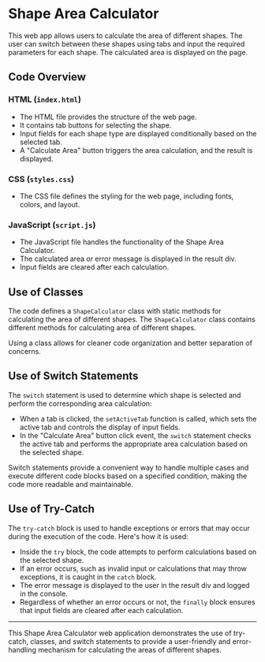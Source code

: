 # Shape Area Calculator

This web app allows users to calculate the area of different shapes. The user can switch between these shapes using tabs and input the required parameters for each shape. The calculated area is displayed on the page.

## Code Overview

### HTML (`index.html`)

- The HTML file provides the structure of the web page.
- It contains tab buttons for selecting the shape.
- Input fields for each shape type are displayed conditionally based on the selected tab.
- A "Calculate Area" button triggers the area calculation, and the result is displayed.

### CSS (`styles.css`)

- The CSS file defines the styling for the web page, including fonts, colors, and layout.

### JavaScript (`script.js`)

- The JavaScript file handles the functionality of the Shape Area Calculator.
- The calculated area or error message is displayed in the result div.
- Input fields are cleared after each calculation.

## Use of Classes

The code defines a `ShapeCalculator` class with static methods for calculating the area of different shapes. The `ShapeCalculator` class contains different methods for calculating area of different shapes.

Using a class allows for cleaner code organization and better separation of concerns.

## Use of Switch Statements

The `switch` statement is used to determine which shape is selected and perform the corresponding area calculation:

- When a tab is clicked, the `setActiveTab` function is called, which sets the active tab and controls the display of input fields.
- In the "Calculate Area" button click event, the `switch` statement checks the active tab and performs the appropriate area calculation based on the selected shape.

Switch statements provide a convenient way to handle multiple cases and execute different code blocks based on a specified condition, making the code more readable and maintainable.

## Use of Try-Catch

The `try-catch` block is used to handle exceptions or errors that may occur during the execution of the code. Here's how it is used:

- Inside the `try` block, the code attempts to perform calculations based on the selected shape.
- If an error occurs, such as invalid input or calculations that may throw exceptions, it is caught in the `catch` block.
- The error message is displayed to the user in the result div and logged in the console.
- Regardless of whether an error occurs or not, the `finally` block ensures that input fields are cleared after each calculation.

---

This Shape Area Calculator web application demonstrates the use of try-catch, classes, and switch statements to provide a user-friendly and error-handling mechanism for calculating the areas of different shapes.